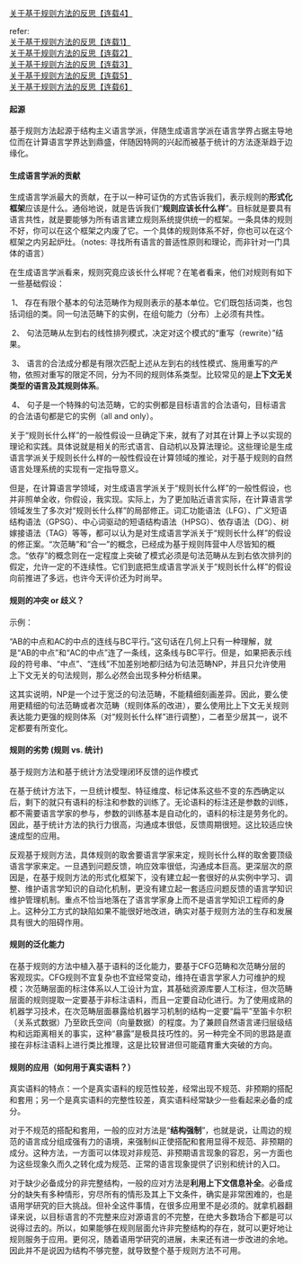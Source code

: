 [关于基于规则方法的反思【连载4】](http://blog.sina.com.cn/s/blog_729574a0010135mu.html)

refer:<br>[关于基于规则方法的反思【连载1】](http://blog.sina.com.cn/s/blog_729574a0010134bq.html)<br>[关于基于规则方法的反思【连载2】](http://blog.sina.com.cn/s/blog_729574a0010134fj.html)<br>[关于基于规则方法的反思【连载3】](http://blog.sina.com.cn/s/blog_729574a0010134zr.html)<br>[关于基于规则方法的反思【连载5】](http://blog.sina.com.cn/s/blog_729574a0010136ld.html)<br>[关于基于规则方法的反思【连载6】](http://blog.sina.com.cn/s/blog_729574a0010139gk.html)

#### 起源

基于规则方法起源于结构主义语言学派，伴随生成语言学派在语言学界占据主导地位而在计算语言学界达到鼎盛，伴随因特网的兴起而被基于统计的方法逐渐趋于边缘化。

#### 生成语言学派的贡献

生成语言学派最大的贡献，在于以一种可证伪的方式告诉我们，表示规则的**形式化框架**应该是什么。通俗地说，就是告诉我们“**规则应该长什么样**”。目标就是要具有语言共性，就是要能够为所有语言建立规则系统提供统一的框架。一条具体的规则不好，你可以在这个框架之内废了它。一个具体的规则体系不好，你也可以在这个框架之内另起炉灶。（notes: 寻找所有语言的普适性原则和理论，而非针对一门具体的语言）

在生成语言学派看来，规则究竟应该长什么样呢？在笔者看来，他们对规则有如下一些基础假设：

​    1、  存在有限个基本的句法范畴作为规则表示的基本单位。它们既包括词类，也包括词组的类。同一句法范畴下的实例，在组句能力（分布）上必须有共性。

​    2、  句法范畴从左到右的线性排列模式，决定对这个模式的“重写（rewrite）”结果。

​    3、  语言的合法成分都是有限次匹配上述从左到右的线性模式、施用重写的产物，依照对重写的限定不同，分为不同的规则体系类型。比较常见的是**上下文无关类型的语言及其规则体系**。

​    4、  句子是一个特殊的句法范畴，它的实例都是目标语言的合法语句，目标语言的合法语句都是它的实例（all and only）。

关于“规则长什么样”的一般性假设一旦确定下来，就有了对其在计算上予以实现的理论和实践。具体说就是相关的形式语言、自动机以及算法理论。这些理论是生成语言学派关于规则长什么样的一般性假设在计算领域的推论，对于基于规则的自然语言处理系统的实现有一定指导意义。

但是，在计算语言学领域，对生成语言学派关于“规则长什么样”的一般性假设，也并非照单全收，你假设，我实现。实际上，为了更加贴近语言实际，在计算语言学领域发生了多次对“规则长什么样”的局部修正。词汇功能语法（LFG）、广义短语结构语法（GPSG）、中心词驱动的短语结构语法（HPSG）、依存语法（DG）、树嫁接语法（TAG）等等，都可以认为是对生成语言学派关于“规则长什么样”的假设的修正案。“次范畴”和“合一”的概念，已经成为基于规则阵营中人尽皆知的概念。“依存”的概念则在一定程度上突破了模式必须是句法范畴从左到右依次排列的假定，允许一定的不连续性。它们到底把生成语言学派关于“规则长什么样”的假设向前推进了多远，也许今天评价还为时尚早。



#### 规则的冲突 or 歧义？

示例：

“AB的中点和AC的中点的连线与BC平行。”这句话在几何上只有一种理解，就是“AB的中点”和“AC的中点”连了一条线，这条线与BC平行。但是，如果把表示线段的符号串、“中点”、“连线”不加差别地都归结为句法范畴NP，并且只允许使用上下文无关的句法规则，那么必然会出现多种分析结果。

这其实说明，NP是一个过于宽泛的句法范畴，不能精细刻画差异。因此，要么使用更精细的句法范畴或者次范畴（规则体系的改进），要么使用比上下文无关规则表达能力更强的规则体系（对“规则长什么样”进行调整），二者至少居其一，说不定都要有所变化。

#### 规则的劣势 (规则 vs. 统计)

基于规则方法和基于统计方法受理闭环反馈的运作模式

在基于统计方法下，一旦统计模型、特征维度、标记体系这些不变的东西确定以后，剩下的就只有语料的标注和参数的训练了。无论语料的标注还是参数的训练，都不需要语言学家的参与，参数的训练基本是自动化的，语料的标注是劳务化的。 因此，基于统计方法的执行力很高，沟通成本很低，反馈周期很短。这比较适应快速成型的应用。

反观基于规则方法，具体规则的取舍要语言学家来定，规则长什么样的取舍要顶级语言学家来定。一旦遇到问题反馈，响应效率很低，沟通成本巨高。更深层次的原因是，在基于规则方法的形式化框架下，没有建立起一套很好的从实例中学习、调整、维护语言学知识的自动化机制，更没有建立起一套适应问题反馈的语言学知识维护管理机制。重点不恰当地落在了语言学家身上而不是语言学知识工程师的身上。这种分工方式的缺陷如果不能很好地改进，确实对基于规则方法的生存和发展具有很大的阻碍作用。

#### 规则的泛化能力

​	在基于规则的方法中植入基于语料的泛化能力，要基于CFG范畴和次范畴分层的客观现实。CFG规则不宜复杂也不宜经常变动，维持在语言学家人力可维护的规模；次范畴层面的标注体系以人工设计为宜，其基础资源库要人工标注，但次范畴层面的规则提取一定要基于非标注语料，而且一定要自动化进行。为了使用成熟的机器学习技术，在次范畴层面暴露给机器学习机制的结构一定要“扁平”至笛卡尔积（关系式数据）乃至欧氏空间（向量数据）的程度。为了兼顾自然语言递归层级结构和远距离相关的事实，这种“暴露”是极具技巧性的。另一种完全不同的思路是直接在非标注语料上进行类比推理，这是比较冒进但可能蕴育重大突破的方向。

#### 规则的应用（如何用于真实语料？）

真实语料的特点：一个是真实语料的规范性较差，经常出现不规范、非预期的搭配和套用；另一个是真实语料的完整性较差，真实语料经常缺少一些看起来必备的成分。

对于不规范的搭配和套用，一般的应对方法是“**结构强制**”，也就是说，让周边的规范的语言成分组成强有力的语境，来强制纠正使搭配和套用显得不规范、非预期的成分。这种方法，一方面可以体现对非规范、非预期语言现象的容忍，另一方面也为这些现象久而久之转化成为规范、正常的语言现象提供了识别和统计的入口。

对于缺少必备成分的非完整结构，一般的应对方法是**利用上下文信息补全**。必备成分的缺失有多种情形，穷尽所有的情形及其上下文条件，确实是非常困难的，也是语用学研究的巨大挑战。但补全这件事情，在很多应用里不是必须的。就拿机器翻译来说，以目标语言的不完整来应对源语言的不完整，在绝大多数场合下都是可以说得过去的。所以，如果能够在规则层面允许非完整结构的存在，就可以更好地让规则服务于应用。更何况，随着语用学研究的进展，未来还有进一步改进的余地。因此并不是说因为结构不够完整，就导致整个基于规则方法不可用。






